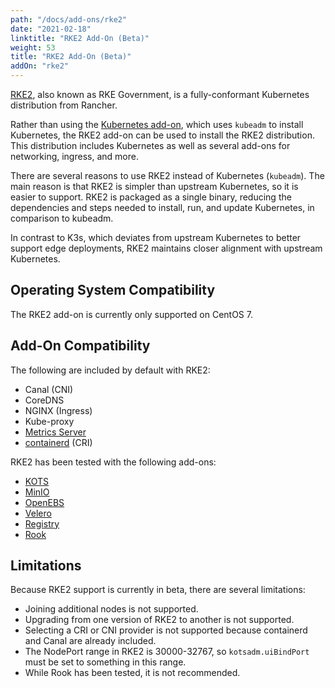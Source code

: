 ```yaml
---
path: "/docs/add-ons/rke2"
date: "2021-02-18"
linktitle: "RKE2 Add-On (Beta)"
weight: 53
title: "RKE2 Add-On (Beta)"
addOn: "rke2"
---
```


[RKE2](https://rke2.io/), also known as RKE Government, is a fully-conformant Kubernetes distribution from Rancher.

Rather than using the [Kubernetes add-on](/docs/add-ons/kubernetes), which uses `kubeadm` to install Kubernetes, the RKE2 add-on can be used to install the RKE2 distribution. This distribution includes Kubernetes as well as several add-ons for networking, ingress, and more.

There are several reasons to use RKE2 instead of Kubernetes (`kubeadm`). The main reason is that RKE2 is simpler than upstream Kubernetes, so it is easier to support. RKE2 is packaged as a single binary, reducing the dependencies and steps needed to install, run, and update Kubernetes, in comparison to kubeadm.

In contrast to K3s, which deviates from upstream Kubernetes to better support edge deployments, RKE2 maintains closer alignment with upstream Kubernetes.

## Operating System Compatibility
The RKE2 add-on is currently only supported on CentOS 7.

## Add-On Compatibility
The following are included by default with RKE2:
* Canal (CNI)
* CoreDNS
* NGINX (Ingress)
* Kube-proxy
* [Metrics Server](/docs/add-ons/metrics-server)
* [containerd](/docs/add-ons/containerd) (CRI)

RKE2 has been tested with the following add-ons:
* [KOTS](/docs/add-ons/kotsadm)
* [MinIO](/docs/add-ons/minio)
* [OpenEBS](/docs/add-ons/openebs)
* [Velero](/docs/add-ons/velero)
* [Registry](/docs/add-ons/registry)
* [Rook](/docs/add-ons/rook)

## Limitations
Because RKE2 support is currently in beta, there are several limitations:
* Joining additional nodes is not supported.
* Upgrading from one version of RKE2 to another is not supported.
* Selecting a CRI or CNI provider is not supported because containerd and Canal are already included.
* The NodePort range in RKE2 is 30000-32767, so `kotsadm.uiBindPort` must be set to something in this range.
* While Rook has been tested, it is not recommended.
